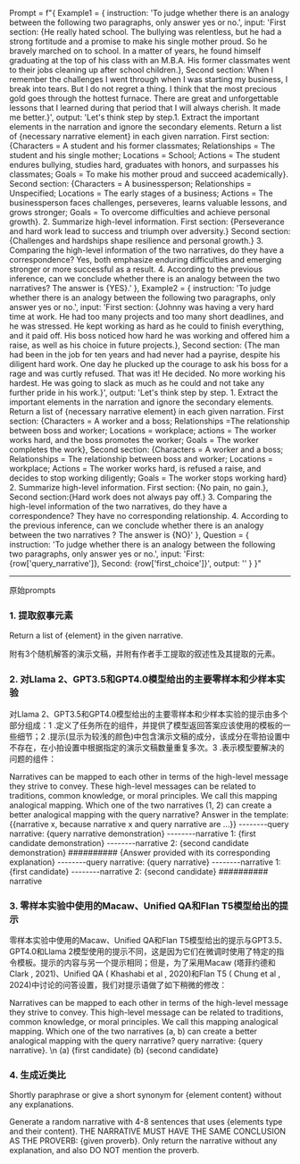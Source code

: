
Prompt = f"{
Example1 = {
	instruction: 'To judge whether there is an analogy between the following two paragraphs, only answer yes or no.', 
	input: 'First section: {He really hated school. The bullying was relentless, but he had a strong fortitude and a promise to make his single mother proud. So he bravely marched on to school. In a matter of years, he found himself graduating at the top of his class with an M.B.A. His former classmates went to their jobs cleaning up after school children.}, Second section: When I remember the challenges I went through when I was starting my business, I break into tears. But I do not regret a thing. I think that the most precious gold goes through the hottest furnace. There are great and unforgettable lessons that I learned during that period that I will always cherish. It made me better.}', 
	output: 'Let's think step by step.1. Extract the important elements in the narration and ignore the secondary elements. Return a list of {necessary narrative element} in each given narration. First section: {Characters = A student and his former classmates; Relationships = The student and his single mother; Locations = School; Actions = The student endures bullying, studies hard, graduates with honors, and surpasses his classmates; Goals = To make his mother proud and succeed academically}.  Second section: {Characters = A businessperson; Relationships = Unspecified; Locations = The early stages of a business; Actions = The businessperson faces challenges, perseveres, learns valuable lessons, and grows stronger; Goals = To overcome difficulties and achieve personal growth}. 2. Summarize high-level information.  First section: {Perseverance and hard work lead to success and triumph over adversity.}  Second section: {Challenges and hardships shape resilience and personal growth.} 3. Comparing the high-level information of the two narratives, do they have a correspondence?  Yes, both emphasize enduring difficulties and emerging stronger or more successful as a result. 4. According to the previous inference, can we conclude whether there is an analogy between the two narratives?  The answer is {YES}.'
	}, 
Example2 = {
	instruction: 'To judge whether there is an analogy between the following two paragraphs, only answer yes or no.', 
	input: 'First section: {Johnny was having a very hard time at work. He had too many projects and too many short deadlines, and he was stressed. He kept working as hard as he could to finish everything, and it paid off. His boss noticed how hard he was working and offered him a raise, as well as his choice in future projects.}, Second section: {The man had been in the job for ten years and had never had a payrise, despite his diligent hard work. One day he plucked up the courage to ask his boss for a rage and was curtly refused. That was it! He decided. No more working his hardest. He was going to slack as much as he could and not take any further pride in his work.}', 
	output: 'Let's think step by step. 1.  Extract the important elements in the narration and ignore the secondary elements. Return a list of {necessary narrative element} in each given narration. First section: {Characters = A worker and a boss; Relationships =The relationship between boss and worker; Locations = workplace; actions = The worker works hard, and the boss promotes the worker; Goals = The worker completes the work},  Second section: {Characters = A worker and a boss; Relationships = The relationship between boss and worker; Locations = workplace; Actions = The worker works hard, is refused a raise, and decides to stop working diligently; Goals = The worker stops working hard} 2. Summarize high-level information. First section: {No pain, no gain.}, Second section:{Hard work does not always pay off.} 3. Comparing the high-level information of the two narratives, do they have a correspondence? They have no corresponding relationship. 4. According to the previous inference, can we conclude whether there is an analogy between the two narratives ? The answer is {NO}'
	}, 
Question = {
	instruction: 'To judge whether there is an analogy between the following two paragraphs, only answer yes or no.', 
	input: 'First: {row['query_narrative']}, Second: {row['first_choice']}', 
	output: ''
	}
}"


----
原始prompts
### 1. 提取叙事元素

Return a list of {element} in the given narrative.

附有3个随机解答的演示文稿，并附有作者手工提取的叙述性及其提取的元素。

### 2. 对Llama 2、GPT3.5和GPT4.0模型给出的主要零样本和少样本实验

对Llama 2、GPT3.5和GPT4.0模型给出的主要零样本和少样本实验的提示由多个部分组成：1 .定义了任务所在的组件，并提供了模型返回答案应该使用的模板的一些细节；2 .提示(显示为较浅的颜色)中包含演示文稿的成分，该成分在零拍设置中不存在，在小拍设置中根据指定的演示文稿数量重复多次。3 .表示模型要解决的问题的组件：

Narratives can be mapped to each other in terms of the high-level message they strive to convey. These high-level messages can be related to traditions, common knowledge, or moral principles. We call this mapping analogical mapping. Which one of the two narratives (1, 2) can create a better analogical mapping with the query narrative? Answer in the template: {{narrative x, because narrative x and query narrative are ...}}
--------query narrative: {query narrative demonstration} 
--------narrative 1: {first candidate demonstration} 
--------narrative 2: {second candidate demonstration} 
########## 
{Answer provided with its corresponding explanation} 
--------query narrative: {query narrative} 
--------narrative 1: {first candidate} 
--------narrative 2: {second candidate} 
########## 
narrative

### 3. 零样本实验中使用的Macaw、Unified QA和Flan T5模型给出的提示

零样本实验中使用的Macaw、Unified QA和Flan T5模型给出的提示与GPT3.5、GPT4.0和Llama 2模型使用的提示不同，这是因为它们在微调时使用了特定的指令模板。提示的内容与另一个提示相同；但是，为了采用Macaw (塔菲约德和Clark , 2021)、Unified QA ( Khashabi et al , 2020)和Flan T5 ( Chung et al , 2024)中讨论的问答设置，我们对提示语做了如下稍微的修改：

Narratives can be mapped to each other in terms of the high-level message they strive to convey. This high-level message can be related to traditions, common knowledge, or moral principles. We call this mapping analogical mapping. Which one of the two narratives (a, b) can create a better analogical mapping with the query narrative? query narrative: {query narrative}. \\n (a) {first candidate} (b) {second candidate}

### 4. 生成近类比

Shortly paraphrase or give a short synonym for {element content} without any explanations.

Generate a random narrative with 4-8 sentences that uses {elements type and their content}. THE NARRATIVE MUST HAVE THE SAME CONCLUSION AS THE PROVERB: {given proverb}. Only return the narrative without any explanation, and also DO NOT mention the proverb.



